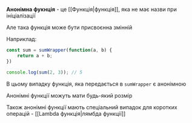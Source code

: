 **Анонімна фукнція** - це [[Функція|функція]], яка не має назви при ініціалізації

Але така функція може бути присвоєнна змінній

Наприклад:

```ts
const sum = sumWrapper(function(a, b) {
    return a + b;
})

console.log(sum(2, 3)); // 5
```

В цьому випадку функція, яка передається в `sumWrapper` є анонімною

Анонімні функції можуть мати будь-який розмір

Також анонімні функції мають спеціальний випадок для коротких операцій - [[Lambda функція|лямбда функції]]



